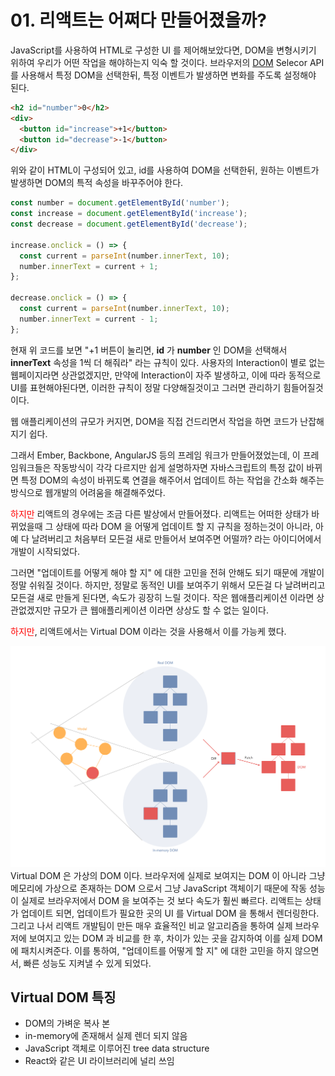 # 01. 리액트는 어쩌다 만들어졌을까?

JavaScript를 사용하여 HTML로 구성한 UI 를 제어해보았다면, DOM을 변형시키기 위하여 우리가 어떤 작업을 해야하는지 익숙 할 것이다. 브라우저의 [DOM](https://developer.mozilla.org/ko/docs/Web/API/Document_Object_Model/%EC%86%8C%EA%B0%9C) Selecor API를 사용해서 특정 DOM을 선택한뒤, 특정 이벤트가    발생하면 변화를 주도록 설정해야 된다. 

```html
<h2 id="number">0</h2>
<div>
  <button id="increase">+1</button>
  <button id="decrease">-1</button>
</div>
```

위와 같이 HTML이 구성되어 있고, id를 사용하여 DOM을 선택한뒤, 원하는 이벤트가 발생하면 DOM의 특적 속성을 바꾸주어야 한다.

```javascript
const number = document.getElementById('number');
const increase = document.getElementById('increase');
const decrease = document.getElementById('decrease');

increase.onclick = () => {
  const current = parseInt(number.innerText, 10);
  number.innerText = current + 1;
};

decrease.onclick = () => {
  const current = parseInt(number.innerText, 10);
  number.innerText = current - 1;
};
```
현재 위 코드를 보면 "+1 버튼이 눌리면, __id__ 가 __number__ 인 DOM을 선택해서 __innerText__ 속성을 1씩 더 해줘라" 라는 규칙이 있다. 사용자의 Interaction이 별로 없는 웹페이지라면 상관없겠지만, 만약에 Interaction이 자주 발생하고, 이에 따라 동적으로 UI를 표현해야된다면, 이러한 규칙이 정말 다양해질것이고 그러면 관리하기 힘들어질것이다.  

웹 애플리케이션의 규모가 커지면, DOM을 직접 건드리면서 작업을 하면 코드가 난잡해지기 쉽다.

 그래서 Ember, Backbone, AngularJS 등의 프레임 워크가 만들어졌었는데, 이 프레임워크들은 작동방식이 각각 다르지만 쉽게 설명하자면 자바스크립트의 특정 값이 바뀌면 특정 DOM의 속성이 바뀌도록 연결을 해주어서 업데이트 하는 작업을 간소화 해주는 방식으로 웹개발의 어려움을 해결해주었다.

<span style="color:red">하지만</span> 리액트의 경우에는 조금 다른 발상에서 만들어졌다. 리액트는 어떠한 상태가 바뀌었을때 그 상태에 따라 DOM 을 어떻게 업데이트 할 지 규칙을 정하는것이 아니라, 아예 다 날려버리고 처음부터 모든걸 새로 만들어서 보여주면 어떨까? 라는 아이디어에서 개발이 시작되었다.

그러면 "업데이트를 어떻게 해야 할 지" 에 대한 고민을 전혀 안해도 되기 때문에 개발이 정말 쉬워질 것이다. 하지만, 정말로 동적인 UI를 보여주기 위해서 모든걸 다 날려버리고 모든걸 새로 만들게 된다면, 속도가 굉장히 느릴 것이다. 작은 웹애플리케이션 이라면 상관없겠지만 규모가 큰 웹애플리케이션 이라면 상상도 할 수 없는 일이다.

<span style="color:red">하지만</span>, 리액트에서는 Virtual DOM 이라는 것을 사용해서 이를 가능케 했다.


![Virtual DOM 이미지](./img/vr.png)
Virtual DOM 은 가상의 DOM 이다. 브라우저에 실제로 보여지는 DOM 이 아니라 그냥 메모리에 가상으로 존재하는 DOM 으로서 그냥 JavaScript 객체이기 때문에 작동 성능이 실제로 브라우저에서 DOM 을 보여주는 것 보다 속도가 훨씬 빠르다. 리액트는 상태가 업데이트 되면, 업데이트가 필요한 곳의 UI 를 Virtual DOM 을 통해서 렌더링한다. 그리고 나서 리액트 개발팀이 만든 매우 효율적인 비교 알고리즘을 통하여 실제 브라우저에 보여지고 있는 DOM 과 비교를 한 후, 차이가 있는 곳을 감지하여 이를 실제 DOM 에 패치시켜준다. 이를 통하여, "업데이트를 어떻게 할 지" 에 대한 고민을 하지 않으면서, 빠른 성능도 지켜낼 수 있게 되었다.

## Virtual DOM 특징
- DOM의 가벼운 복사 본
- in-memory에 존재해서 실제 렌더 되지 않음
- JavaScript 객체로 이루어진 tree data structure
- React와 같은 UI 라이브러리에 널리 쓰임
